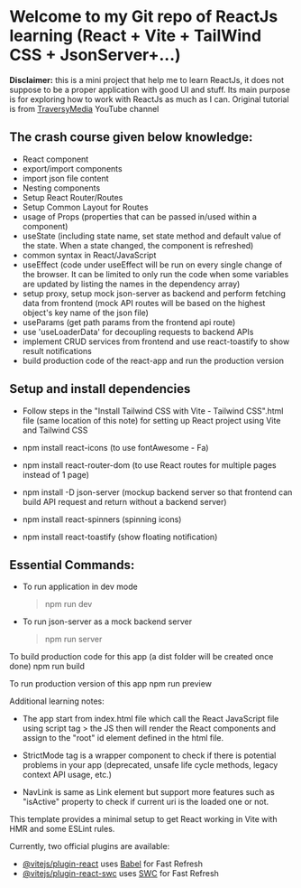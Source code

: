 # Welcome to my Git repo of ReactJs learning (React + Vite + TailWind CSS + JsonServer+...)

**Disclaimer:** this is a mini project that help me to learn ReactJs, it does not suppose to be a proper application with good UI and stuff. Its main purpose is for exploring how to work with ReactJs as much as I can.
Original tutorial is from [TraversyMedia](https://www.youtube.com/watch?v=LDB4uaJ87e0&ab_channel=TraversyMedia) YouTube channel


## The crash course given below knowledge:
* React component
* export/import components
* import json file content
* Nesting components
* Setup React Router/Routes
* Setup Common Layout for Routes
* usage of Props (properties that can be passed in/used within a component)
* useState (including state name, set state method and default value of the state. When a state changed, the component is refreshed)
* common syntax in React/JavaScript
* useEffect (code under useEffect will be run on every single change of the browser. It can be limited to only run the code when some variables are updated by listing the names in the dependency array)
* setup proxy, setup mock json-server as backend and perform fetching data from frontend (mock API routes will be based on the highest object's key name of the json file)
* useParams (get path params from the frontend api route)
* use 'useLoaderData' for decoupling requests to backend APIs
* implement CRUD services from frontend and use react-toastify to show result notifications
* build production code of the react-app and run the production version

## Setup and install dependencies
- Follow steps in the "Install Tailwind CSS with Vite - Tailwind CSS".html file (same location of this note) for setting up React project using Vite and Tailwind CSS

 - npm install react-icons (to use fontAwesome - Fa)
- npm install react-router-dom (to use React routes for multiple pages instead of 1 page)
- npm install -D json-server (mockup backend server so that frontend can build API request and return without a backend server)
- npm install react-spinners (spinning icons)
- npm install react-toastify (show floating notification)	 


## Essential Commands:
* To run application in dev mode
    > npm run dev

* To run json-server as a mock backend server
    > npm run server

To build production code for this app (a dist folder will be created once done)
npm run build

To run production version of this app
npm run preview



Additional learning notes: 
- The app start from index.html file which call the React JavaScript file using script tag > the JS then will render the React components and assign to the "root" id element defined in the html file.
 
- StrictMode tag is a wrapper component to check if there is potential problems in your app (deprecated, unsafe life cycle methods, legacy context API usage, etc.)
- NavLink is same as Link element but support more features such as "isActive" property to check if current uri is the loaded one or not.


This template provides a minimal setup to get React working in Vite with HMR and some ESLint rules.

Currently, two official plugins are available:

- [@vitejs/plugin-react](https://github.com/vitejs/vite-plugin-react/blob/main/packages/plugin-react/README.md) uses [Babel](https://babeljs.io/) for Fast Refresh
- [@vitejs/plugin-react-swc](https://github.com/vitejs/vite-plugin-react-swc) uses [SWC](https://swc.rs/) for Fast Refresh
